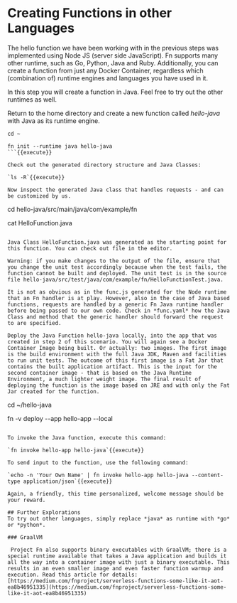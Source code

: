 # Creating Functions in other Languages 

The hello function we have been working with in the previous steps was implemented using Node JS (server side JavaScript). Fn supports many other runtime, such as Go, Python, Java and Ruby. Additionally, you can create a function from just any Docker Container, regardless which (combination of) runtime engines and languages you have used in it.

In this step you will create a function in Java. Feel free to try out the other runtimes as well.

Return to the home directory and create a new function called *hello-java* with Java as its runtime engine.
```
cd ~

fn init --runtime java hello-java
```{{execute}}

Check out the generated directory structure and Java Classes:

`ls -R`{{execute}}

Now inspect the generated Java class that handles requests - and can be customized by us. 
```
cd hello-java/src/main/java/com/example/fn

cat HelloFunction.java
```{{execute}}

Java Class HelloFunction.java was generated as the starting point for this function. You can check out file in the editor. 

Warning: if you make changes to the output of the file, ensure that you change the unit test accordingly because when the test fails, the function cannot be built and deployed. The unit test is in the source file hello-java/src/test/java/com/example/fn/HelloFunctionTest.java.

It is not as obvious as in the func.js generated for the Node runtime that an Fn handler is at play. However, also in the case of Java based functions, requests are handled by a generic Fn Java runtime handler before being passed to our own code. Check in *func.yaml* how the Java Class and method that the generic handler should forward the request to are specified. 

Deploy the Java Function hello-java locally, into the app that was created in step 2 of this scenario. You will again see a Docker Container Image being built. Or actually: two images. The first image is the build environment with the full Java JDK, Maven and facilities to run unit tests. The outcome of this first image is a Fat Jar that contains the built application artifact. This is the input for the second container image - that is based on the Java Runtime Environment, a much lighter weight image. The final result of deploying the function is the image based on JRE and with only the Fat Jar created for the function. 

````
cd ~/hello-java

fn -v deploy --app hello-app --local 
```{{execute}}

To invoke the Java function, execute this command:

`fn invoke hello-app hello-java`{{execute}}

To send input to the function, use the following command:

`echo -n 'Your Own Name' | fn invoke hello-app hello-java --content-type application/json`{{execute}}

Again, a friendly, this time personalized, welcome message should be your reward.

## Further Explorations
To try out other languages, simply replace *java* as runtime with *go* or *python*.

### GraalVM

 Project Fn also supports binary executables with GraalVM; there is a special runtime available that takes a Java application and builds it all the way into a container image with just a binary executable. This results in an even smaller image and even faster function warmup and execution. Read this article for details: [https://medium.com/fnproject/serverless-functions-some-like-it-aot-ea8b46951335](https://medium.com/fnproject/serverless-functions-some-like-it-aot-ea8b46951335)
